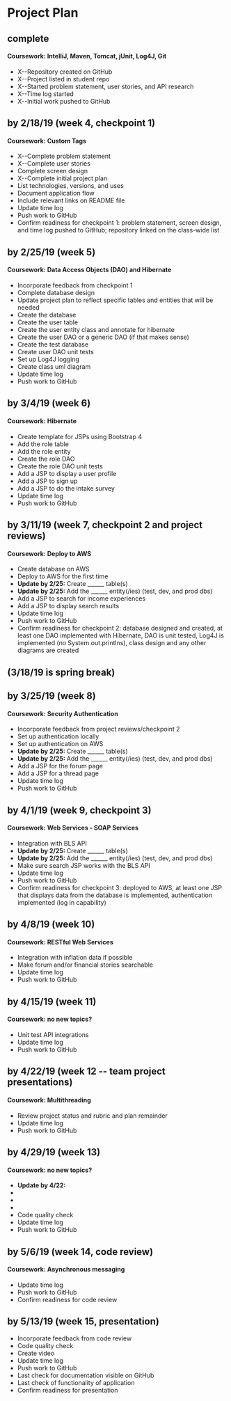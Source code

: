# Project Plan

## complete
#### Coursework: IntelliJ, Maven, Tomcat, jUnit, Log4J, Git
<ul>
<li>X--Repository created on GitHub</li>
<li>X--Project listed in student repo</li>
<li>X--Started problem statement, user stories, and API research</li>
<li>X--Time log started</li>
<li>X--Initial work pushed to GitHub</li>
</ul>

## by 2/18/19 (week 4, checkpoint 1)
#### Coursework: Custom Tags
<ul>
<li>X--Complete problem statement</li>
<li>X--Complete user stories</li>
<li>Complete screen design</li>
<li>X--Complete initial project plan</li>
<li>List technologies, versions, and uses</li>
<li>Document application flow</li>
<li>Include relevant links on README file</li>
<li>Update time log</li>
<li>Push work to GitHub</li>
<li>Confirm readiness for checkpoint 1: 
problem statement, screen design, and time log pushed to GitHub; 
repository linked on the class-wide list</li>
</ul>

## by 2/25/19 (week 5)
#### Coursework: Data Access Objects (DAO) and Hibernate
<ul>
<li>Incorporate feedback from checkpoint 1</li>
<li>Complete database design</li>
<li>Update project plan to reflect specific tables and entities that will be needed</li>
<li>Create the database</li>
<li>Create the user table</li>
<li>Create the user entity class and annotate for hibernate</li>
<li>Create the user DAO or a generic DAO (if that makes sense)</li>
<li>Create the test database</li>
<li>Create user DAO unit tests</li>
<li>Set up Log4J logging</li>
<li>Create class uml diagram</li>
<li>Update time log</li>
<li>Push work to GitHub</li>
</ul>

## by 3/4/19 (week 6)
#### Coursework: Hibernate
<ul>
<li>Create template for JSPs using Bootstrap 4</li>
<li>Add the role table</li>
<li>Add the role entity</li>
<li>Create the role DAO</li>
<li>Create the role DAO unit tests</li>
<li>Add a JSP to display a user profile</li>
<li>Add a JSP to sign up</li>
<li>Add a JSP to do the intake survey</li>
<li>Update time log</li>
<li>Push work to GitHub</li>
</ul>

## by 3/11/19 (week 7, checkpoint 2 and project reviews)
#### Coursework: Deploy to AWS
<ul>
<li>Create database on AWS</li>
<li>Deploy to AWS for the first time</li>
<li><b>Update by 2/25: </b>Create ______ table(s)</li>
<li><b>Update by 2/25: </b>Add the ______ entity(/ies) (test, dev, and prod dbs) </li>
<li>Add a JSP to search for income experiences</li>
<li>Add a JSP to display search results</li>
<li>Update time log</li>
<li>Push work to GitHub</li>
<li>Confirm readiness for checkpoint 2:
database designed and created, at least one DAO implemented with Hibernate, 
DAO is unit tested, Log4J is implemented (no System.out.printlns), 
class design and any other diagrams are created</li>
</ul>

## (3/18/19 is spring break)

## by 3/25/19 (week 8)
#### Coursework: Security Authentication
<ul>
<li>Incorporate feedback from project reviews/checkpoint 2</li>
<li>Set up authentication locally</li>
<li>Set up authentication on AWS</li>
<li><b>Update by 2/25: </b>Create ______ table(s)</li>
<li><b>Update by 2/25: </b>Add the ______ entity(/ies) (test, dev, and prod dbs) </li>
<li>Add a JSP for the forum page</li>
<li>Add a JSP for a thread page</li>
<li>Update time log</li>
<li>Push work to GitHub</li>
</ul>


## by 4/1/19 (week 9, checkpoint 3)
#### Coursework: Web Services - SOAP Services
<ul>

<li>Integration with BLS API</li>
<li><b>Update by 2/25: </b>Create ______ table(s)</li>
<li><b>Update by 2/25: </b>Add the ______ entity(/ies) (test, dev, and prod dbs) </li>
<li>Make sure search JSP works with the BLS API</li>
<li>Update time log</li>
<li>Push work to GitHub</li>
<li>Confirm readiness for checkpoint 3:
deployed to AWS, at least one JSP that displays data from the database is implemented,
authentication implemented (log in capability)</li>
</ul>

## by 4/8/19 (week 10)
#### Coursework: RESTful Web Services
<ul>
<li>Integration with inflation data if possible</li>
<li>Make forum and/or financial stories searchable</li>
<li>Update time log</li>
<li>Push work to GitHub</li>
</ul>

## by 4/15/19 (week 11)
#### Coursework: no new topics?
<ul>
<li>Unit test API integrations</li>
<li>Update time log</li>
<li>Push work to GitHub</li>
</ul>

## by 4/22/19 (week 12 -- team project presentations)
#### Coursework: Multithreading
<ul>
<li>Review project status and rubric and plan remainder</li>
<li>Update time log</li>
<li>Push work to GitHub</li>
</ul>

## by 4/29/19 (week 13)
#### Coursework: no new topics?
<ul>
<li><b>Update by 4/22:</b></li>
<li></li>
<li></li>
<li></li>
<li>Code quality check</li>
<li>Update time log</li>
<li>Push work to GitHub</li>
</ul>

## by 5/6/19 (week 14, code review)
#### Coursework: Asynchronous messaging
<ul>
<li>Update time log</li>
<li>Push work to GitHub</li>
<li>Confirm readiness for code review</li>
</ul>

## by 5/13/19 (week 15, presentation)
<ul>
<li>Incorporate feedback from code review</li>
<li>Code quality check</li>
<li>Create video</li>
<li>Update time log</li>
<li>Push work to GitHub</li>
<li>Last check for documentation visible on GitHub</li>
<li>Last check of functionality of application</li>
<li>Confirm readiness for presentation</li>
</ul>